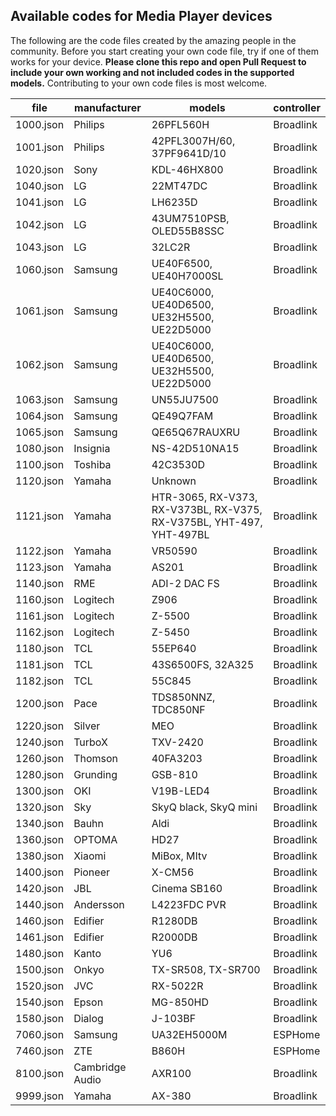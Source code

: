 ## Available codes for Media Player devices

The following are the code files created by the amazing people in the community. Before you start creating your own code file, try if one of them works for your device. **Please clone this repo and open Pull Request to include your own working and not included codes in the supported models.** Contributing to your own code files is most welcome.

<!-- MARKDOWN-AUTO-DOCS:START (JSON_TO_HTML_TABLE:src=./docs/media_player_codes.json) -->
<table class="JSON-TO-HTML-TABLE"><thead><tr><th class="file-th">file</th><th class="manufacturer-th">manufacturer</th><th class="models-th">models</th><th class="controller-th">controller</th></tr></thead><tbody ><tr ><td class="file-td td_text">1000.json</td><td class="manufacturer-td td_text">Philips</td><td class="models-td td_text">26PFL560H</td><td class="controller-td td_text">Broadlink</td></tr>
<tr ><td class="file-td td_text">1001.json</td><td class="manufacturer-td td_text">Philips</td><td class="models-td td_text">42PFL3007H/60, 37PF9641D/10</td><td class="controller-td td_text">Broadlink</td></tr>
<tr ><td class="file-td td_text">1020.json</td><td class="manufacturer-td td_text">Sony</td><td class="models-td td_text">KDL-46HX800</td><td class="controller-td td_text">Broadlink</td></tr>
<tr ><td class="file-td td_text">1040.json</td><td class="manufacturer-td td_text">LG</td><td class="models-td td_text">22MT47DC</td><td class="controller-td td_text">Broadlink</td></tr>
<tr ><td class="file-td td_text">1041.json</td><td class="manufacturer-td td_text">LG</td><td class="models-td td_text">LH6235D</td><td class="controller-td td_text">Broadlink</td></tr>
<tr ><td class="file-td td_text">1042.json</td><td class="manufacturer-td td_text">LG</td><td class="models-td td_text">43UM7510PSB, OLED55B8SSC</td><td class="controller-td td_text">Broadlink</td></tr>
<tr ><td class="file-td td_text">1043.json</td><td class="manufacturer-td td_text">LG</td><td class="models-td td_text">32LC2R</td><td class="controller-td td_text">Broadlink</td></tr>
<tr ><td class="file-td td_text">1060.json</td><td class="manufacturer-td td_text">Samsung</td><td class="models-td td_text">UE40F6500, UE40H7000SL</td><td class="controller-td td_text">Broadlink</td></tr>
<tr ><td class="file-td td_text">1061.json</td><td class="manufacturer-td td_text">Samsung</td><td class="models-td td_text">UE40C6000, UE40D6500, UE32H5500, UE22D5000</td><td class="controller-td td_text">Broadlink</td></tr>
<tr ><td class="file-td td_text">1062.json</td><td class="manufacturer-td td_text">Samsung</td><td class="models-td td_text">UE40C6000, UE40D6500, UE32H5500, UE22D5000</td><td class="controller-td td_text">Broadlink</td></tr>
<tr ><td class="file-td td_text">1063.json</td><td class="manufacturer-td td_text">Samsung</td><td class="models-td td_text">UN55JU7500</td><td class="controller-td td_text">Broadlink</td></tr>
<tr ><td class="file-td td_text">1064.json</td><td class="manufacturer-td td_text">Samsung</td><td class="models-td td_text">QE49Q7FAM</td><td class="controller-td td_text">Broadlink</td></tr>
<tr ><td class="file-td td_text">1065.json</td><td class="manufacturer-td td_text">Samsung</td><td class="models-td td_text">QE65Q67RAUXRU</td><td class="controller-td td_text">Broadlink</td></tr>
<tr ><td class="file-td td_text">1080.json</td><td class="manufacturer-td td_text">Insignia</td><td class="models-td td_text">NS-42D510NA15</td><td class="controller-td td_text">Broadlink</td></tr>
<tr ><td class="file-td td_text">1100.json</td><td class="manufacturer-td td_text">Toshiba</td><td class="models-td td_text">42C3530D</td><td class="controller-td td_text">Broadlink</td></tr>
<tr ><td class="file-td td_text">1120.json</td><td class="manufacturer-td td_text">Yamaha</td><td class="models-td td_text">Unknown</td><td class="controller-td td_text">Broadlink</td></tr>
<tr ><td class="file-td td_text">1121.json</td><td class="manufacturer-td td_text">Yamaha</td><td class="models-td td_text">HTR-3065, RX-V373, RX-V373BL, RX-V375, RX-V375BL, YHT-497, YHT-497BL</td><td class="controller-td td_text">Broadlink</td></tr>
<tr ><td class="file-td td_text">1122.json</td><td class="manufacturer-td td_text">Yamaha</td><td class="models-td td_text">VR50590</td><td class="controller-td td_text">Broadlink</td></tr>
<tr ><td class="file-td td_text">1123.json</td><td class="manufacturer-td td_text">Yamaha</td><td class="models-td td_text">AS201</td><td class="controller-td td_text">Broadlink</td></tr>
<tr ><td class="file-td td_text">1140.json</td><td class="manufacturer-td td_text">RME</td><td class="models-td td_text">ADI-2 DAC FS</td><td class="controller-td td_text">Broadlink</td></tr>
<tr ><td class="file-td td_text">1160.json</td><td class="manufacturer-td td_text">Logitech</td><td class="models-td td_text">Z906</td><td class="controller-td td_text">Broadlink</td></tr>
<tr ><td class="file-td td_text">1161.json</td><td class="manufacturer-td td_text">Logitech</td><td class="models-td td_text">Z-5500</td><td class="controller-td td_text">Broadlink</td></tr>
<tr ><td class="file-td td_text">1162.json</td><td class="manufacturer-td td_text">Logitech</td><td class="models-td td_text">Z-5450</td><td class="controller-td td_text">Broadlink</td></tr>
<tr ><td class="file-td td_text">1180.json</td><td class="manufacturer-td td_text">TCL</td><td class="models-td td_text">55EP640</td><td class="controller-td td_text">Broadlink</td></tr>
<tr ><td class="file-td td_text">1181.json</td><td class="manufacturer-td td_text">TCL</td><td class="models-td td_text">43S6500FS, 32A325</td><td class="controller-td td_text">Broadlink</td></tr>
<tr ><td class="file-td td_text">1182.json</td><td class="manufacturer-td td_text">TCL</td><td class="models-td td_text">55C845</td><td class="controller-td td_text">Broadlink</td></tr>
<tr ><td class="file-td td_text">1200.json</td><td class="manufacturer-td td_text">Pace</td><td class="models-td td_text">TDS850NNZ, TDC850NF</td><td class="controller-td td_text">Broadlink</td></tr>
<tr ><td class="file-td td_text">1220.json</td><td class="manufacturer-td td_text">Silver</td><td class="models-td td_text">MEO</td><td class="controller-td td_text">Broadlink</td></tr>
<tr ><td class="file-td td_text">1240.json</td><td class="manufacturer-td td_text">TurboX</td><td class="models-td td_text">TXV-2420</td><td class="controller-td td_text">Broadlink</td></tr>
<tr ><td class="file-td td_text">1260.json</td><td class="manufacturer-td td_text">Thomson</td><td class="models-td td_text">40FA3203</td><td class="controller-td td_text">Broadlink</td></tr>
<tr ><td class="file-td td_text">1280.json</td><td class="manufacturer-td td_text">Grunding</td><td class="models-td td_text">GSB-810</td><td class="controller-td td_text">Broadlink</td></tr>
<tr ><td class="file-td td_text">1300.json</td><td class="manufacturer-td td_text">OKI</td><td class="models-td td_text">V19B-LED4</td><td class="controller-td td_text">Broadlink</td></tr>
<tr ><td class="file-td td_text">1320.json</td><td class="manufacturer-td td_text">Sky</td><td class="models-td td_text">SkyQ black, SkyQ mini</td><td class="controller-td td_text">Broadlink</td></tr>
<tr ><td class="file-td td_text">1340.json</td><td class="manufacturer-td td_text">Bauhn</td><td class="models-td td_text">Aldi</td><td class="controller-td td_text">Broadlink</td></tr>
<tr ><td class="file-td td_text">1360.json</td><td class="manufacturer-td td_text">OPTOMA</td><td class="models-td td_text">HD27</td><td class="controller-td td_text">Broadlink</td></tr>
<tr ><td class="file-td td_text">1380.json</td><td class="manufacturer-td td_text">Xiaomi</td><td class="models-td td_text">MiBox, MItv</td><td class="controller-td td_text">Broadlink</td></tr>
<tr ><td class="file-td td_text">1400.json</td><td class="manufacturer-td td_text">Pioneer</td><td class="models-td td_text">X-CM56</td><td class="controller-td td_text">Broadlink</td></tr>
<tr ><td class="file-td td_text">1420.json</td><td class="manufacturer-td td_text">JBL</td><td class="models-td td_text">Cinema SB160</td><td class="controller-td td_text">Broadlink</td></tr>
<tr ><td class="file-td td_text">1440.json</td><td class="manufacturer-td td_text">Andersson</td><td class="models-td td_text">L4223FDC PVR</td><td class="controller-td td_text">Broadlink</td></tr>
<tr ><td class="file-td td_text">1460.json</td><td class="manufacturer-td td_text">Edifier</td><td class="models-td td_text">R1280DB</td><td class="controller-td td_text">Broadlink</td></tr>
<tr ><td class="file-td td_text">1461.json</td><td class="manufacturer-td td_text">Edifier</td><td class="models-td td_text">R2000DB</td><td class="controller-td td_text">Broadlink</td></tr>
<tr ><td class="file-td td_text">1480.json</td><td class="manufacturer-td td_text">Kanto</td><td class="models-td td_text">YU6</td><td class="controller-td td_text">Broadlink</td></tr>
<tr ><td class="file-td td_text">1500.json</td><td class="manufacturer-td td_text">Onkyo</td><td class="models-td td_text">TX-SR508, TX-SR700</td><td class="controller-td td_text">Broadlink</td></tr>
<tr ><td class="file-td td_text">1520.json</td><td class="manufacturer-td td_text">JVC</td><td class="models-td td_text">RX-5022R</td><td class="controller-td td_text">Broadlink</td></tr>
<tr ><td class="file-td td_text">1540.json</td><td class="manufacturer-td td_text">Epson</td><td class="models-td td_text">MG-850HD</td><td class="controller-td td_text">Broadlink</td></tr>
<tr ><td class="file-td td_text">1580.json</td><td class="manufacturer-td td_text">Dialog</td><td class="models-td td_text">J-103BF</td><td class="controller-td td_text">Broadlink</td></tr>
<tr ><td class="file-td td_text">7060.json</td><td class="manufacturer-td td_text">Samsung</td><td class="models-td td_text">UA32EH5000M</td><td class="controller-td td_text">ESPHome</td></tr>
<tr ><td class="file-td td_text">7460.json</td><td class="manufacturer-td td_text">ZTE</td><td class="models-td td_text">B860H</td><td class="controller-td td_text">ESPHome</td></tr>
<tr ><td class="file-td td_text">8100.json</td><td class="manufacturer-td td_text">Cambridge Audio</td><td class="models-td td_text">AXR100</td><td class="controller-td td_text">Broadlink</td></tr>
<tr ><td class="file-td td_text">9999.json</td><td class="manufacturer-td td_text">Yamaha</td><td class="models-td td_text">AX-380</td><td class="controller-td td_text">Broadlink</td></tr></tbody></table>
<!-- MARKDOWN-AUTO-DOCS:END -->
